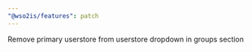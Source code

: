 ```yaml
---
"@wso2is/features": patch
---
```


Remove primary userstore from userstore dropdown in groups section
